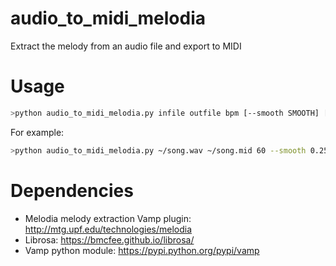 # audio_to_midi_melodia
Extract the melody from an audio file and export to MIDI

# Usage
```bash
>python audio_to_midi_melodia.py infile outfile bpm [--smooth SMOOTH] [--minduration MINDURATION]
```
For example:
```bash
>python audio_to_midi_melodia.py ~/song.wav ~/song.mid 60 --smooth 0.25 --minduration 0.1
```

# Dependencies
- Melodia melody extraction Vamp plugin: http://mtg.upf.edu/technologies/melodia
- Librosa: https://bmcfee.github.io/librosa/
- Vamp python module: https://pypi.python.org/pypi/vamp
